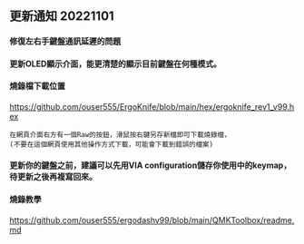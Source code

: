 ## 更新通知 20221101
  #### 修復左右手鍵盤通訊延遲的問題

  #### 更新OLED顯示介面，能更清楚的顯示目前鍵盤在何種模式。

  #### 燒錄檔下載位置
  https://github.com/ouser555/ErgoKnife/blob/main/hex/ergoknife_rev1_v99.hex

    在網頁介面右方有一個Raw的按鈕，滑鼠按右鍵另存新檔即可下載燒錄檔，
    (不要在這個網頁使用其他操作方式下載，可能會下載到錯誤的檔案)

  #### 更新你的鍵盤之前，建議可以先用VIA configuration儲存你使用中的keymap，待更新之後再複寫回來。
  

  #### 燒錄教學
  https://github.com/ouser555/ergodashv99/blob/main/QMKToolbox/readme.md

